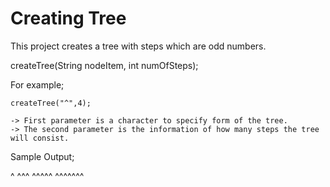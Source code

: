 # Creating Tree

This project creates a tree with steps which are odd numbers.

createTree(String nodeItem, int numOfSteps);

For example;

    createTree("^",4);

    -> First parameter is a character to specify form of the tree.
    -> The second parameter is the information of how many steps the tree will consist.

Sample Output;

^
^^^
^^^^^
^^^^^^^